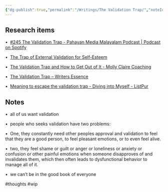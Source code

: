```yaml
---
{"dg-publish":true,"permalink":"/Writings/The Validation Trap/","noteIcon":"2","created":"2023-05-17T03:25:58.000+04:00","updated":"2023-12-08T11:36:15.000+04:00"}
---
```



## Research items
•  [#245 The Validation Trap - Pahayan Media Malayalam Podcast | Podcast on Spotify](https://open.spotify.com/episode/10BWNmfsPQPo2QEMZNFipG?si=cDMChYb-TC6EDWdcGhzRaQ&dl_branch=1)

•  [The Trap of External Validation for Self-Esteem](https://psychcentral.com/blog/psychology-self/2017/08/validation-self-esteem#1)

•  [The Validation Trap and How to Get Out of It - Molly Claire Coaching](https://mollyclaire.com/2021/06/23/the-validation-trap-and-how-to-get-out-of-it/)

•  [The Validation Trap – Writers Essence](https://writersessence.com/2019/06/12/the-validation-trap/)

•  [Meaning to escape the validation trap - Diving into Myself - ListPur](http://www.listpur.com/meaning-to-escape-the-validation-trap/)  

## Notes
•  all of us want validation

•  people who seeks validation have two problems:

•  One, they constantly need other peoples approval and validation to feel that they are a good person, to feel pleasant emotions, or to even feel alive.

•  two, they feel shame or guilt or anger or loneliness or anxiety or confusion or other painful emotions when someone disapproves of and invalidates them, which then often leads to dysfunctional behavior to manage all of it.

•  we can’t be in the good book of everyone

  
#thoughts  #wip
